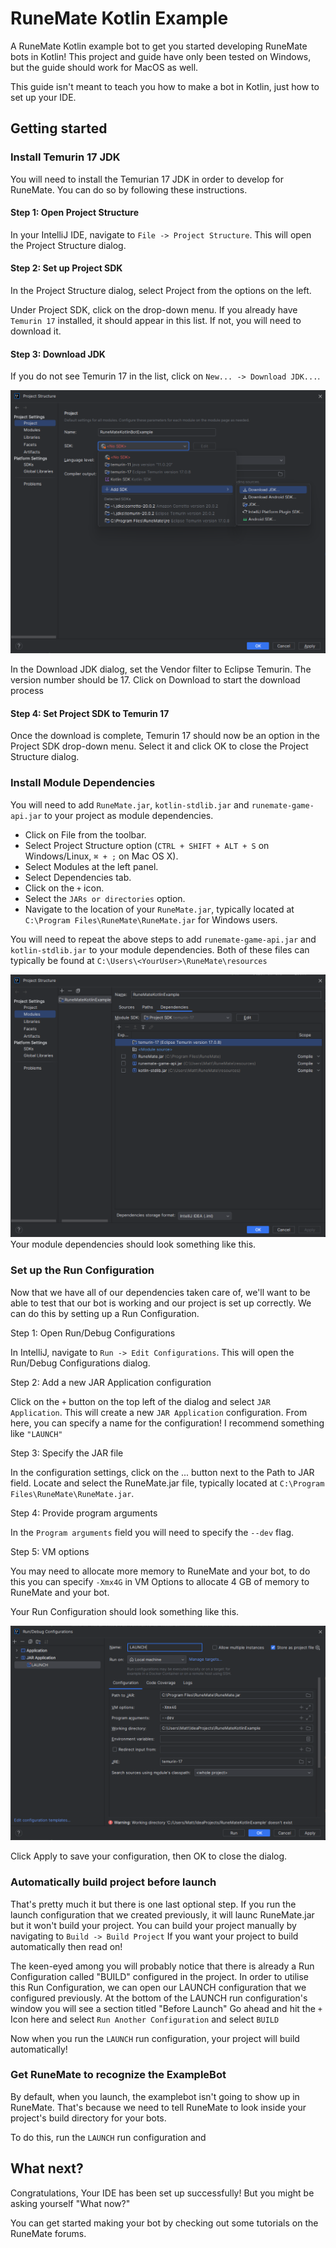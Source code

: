 # RuneMate Kotlin Example
A RuneMate Kotlin example bot to get you started developing RuneMate bots in Kotlin!
This project and guide have only been tested on Windows, but the guide should work for MacOS as well.

This guide isn't meant to teach you how to make a bot in Kotlin, just how to set up your IDE.


## Getting started

### Install Temurin 17 JDK

You will need to install the Temurian 17 JDK in order to develop for RuneMate. You can do so by following these instructions.

#### Step 1: Open Project Structure

In your IntelliJ IDE, navigate to `File -> Project Structure`. This will open the Project Structure dialog.

#### Step 2: Set up Project SDK

In the Project Structure dialog, select Project from the options on the left.

Under Project SDK, click on the drop-down menu. If you already have `Temurin 17` installed, it should appear in this list. If not, you will need to download it.

#### Step 3: Download JDK

If you do not see Temurin 17 in the list, click on `New... -> Download JDK...`.

![Download JDK](tutorial-assets/download-jdk.png)

In the Download JDK dialog, set the Vendor filter to Eclipse Temurin. The version number should be 17. Click on Download to start the download process

#### Step 4: Set Project SDK to Temurin 17

Once the download is complete, Temurin 17 should now be an option in the Project SDK drop-down menu. Select it and click OK to close the Project Structure dialog.


### Install Module Dependencies

You will need to add `RuneMate.jar`, `kotlin-stdlib.jar` and `runemate-game-api.jar` to your project as module dependencies.


- Click on File from the toolbar.
- Select Project Structure option (`CTRL + SHIFT + ALT + S` on Windows/Linux, `⌘ + ;` on Mac OS X).
- Select Modules at the left panel.
- Select Dependencies tab.
- Click on the `+` icon.
- Select the `JARs or directories` option.
- Navigate to the location of your `RuneMate.jar`, typically located at `C:\Program Files\RuneMate\RuneMate.jar` for Windows users.

You will need to repeat the above steps to add `runemate-game-api.jar` and `kotlin-stdlib.jar` to your module dependencies.
Both of these files can typically be found at `C:\Users\<YourUser>\RuneMate\resources`

![module dependencies](tutorial-assets/module-dependencies.png)
Your module dependencies should look something like this.


### Set up the Run Configuration

Now that we have all of our dependencies taken care of, we'll want to be able to test that our bot is working and our project is set up correctly. We can do this by setting up a Run Configuration.

Step 1: Open Run/Debug Configurations

In IntelliJ, navigate to `Run -> Edit Configurations`. This will open the Run/Debug Configurations dialog.

Step 2: Add a new JAR Application configuration

Click on the `+` button on the top left of the dialog and select `JAR Application`. This will create a new `JAR Application` configuration. From here, you can specify a name for the configuration! I recommend something like `"LAUNCH"`

Step 3: Specify the JAR file

In the configuration settings, click on the ... button next to the Path to JAR field. Locate and select the RuneMate.jar file, typically located at `C:\Program Files\RuneMate\RuneMate.jar`.

Step 4: Provide program arguments

In the `Program arguments` field you will need to specify the `--dev` flag.

Step 5: VM options

You may need to allocate more memory to RuneMate and your bot, to do this you can specify `-Xmx4G` in VM Options to allocate 4 GB of memory to RuneMate and your bot.

Your Run Configuration should look something like this.

![Launch Config!](tutorial-assets/launch-config.png)

Click Apply to save your configuration, then OK to close the dialog.

### Automatically build project before launch

That's pretty much it but there is one last optional step. If you run the launch configuration that we created previously, it will launc RuneMate.jar but it won't build your project. You can build your project manually by navigating to `Build -> Build Project`
If you want your project to build automatically then read on!

The keen-eyed among you will probably notice that there is already a Run Configuration called "BUILD" configured in the project. In order to utilise this Run Configuration, we can open our LAUNCH configuration that we configured previously. At the bottom of the LAUNCH run configuration's window you will see a section titled "Before Launch"
Go ahead and hit the `+` Icon here and select `Run Another Configuration` and select `BUILD`

Now when you run the `LAUNCH` run configuration, your project will build automatically!

### Get RuneMate to recognize the ExampleBot

By default, when you launch, the examplebot isn't going to show up in RuneMate. That's because we need to tell RuneMate to look inside your project's build directory for your bots.

To do this, run the `LAUNCH` run configuration and 

## What next?

Congratulations, Your IDE has been set up successfully! But you might be asking yourself "What now?"

You can get started making your bot by checking out some tutorials on the RuneMate forums.

